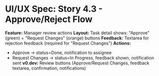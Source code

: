 # UI/UX Spec: Story 4.3 - Approve/Reject Flow
**Feature:** Manager review actions
**Layout:** Task detail shows: "Approve" (green) + "Request Changes" (orange) buttons
**Feedback:** Textarea for rejection feedback (required for "Request Changes")
**Actions:** 
- Approve → status=Done, notification to assignee
- Request Changes → status=In Progress, feedback shown, notification sent
**v0.dev:** Review buttons (Approve/Request Changes, feedback textarea, confirmation, notifications)
